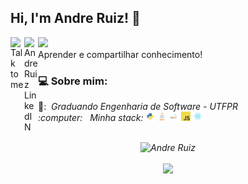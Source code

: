 
 
## Hi, I'm Andre Ruiz! 👋
<a href="https://discord.gg/keFwYktT">
  <img align="left" alt="Talk to me" width="22px" src="https://raw.githubusercontent.com/peterthehan/peterthehan/master/assets/discord.svg" />
</a>
<a href="https://www.linkedin.com/in/andrelucasruizlameida/">
  <img align="left" alt="Andre Ruiz LinkedIN" width="22px" src="https://raw.githubusercontent.com/peterthehan/peterthehan/master/assets/linkedin.svg" />
</a>

![](https://visitor-badge.glitch.me/badge?page_id=andreruizrt.andreruizrt)
<br/> Aprender e compartilhar conhecimento!

<h3 align="left"> 💻 Sobre mim:</h3>
 🏫:  &nbsp;<i>Graduando Engenharia de Software - UTFPR <i>
<!--  <br/> 🎮: &nbsp;<b>Gosto de jogar video game</b> -->
<!--  <br/> :star: &nbsp;  -->
 <br/> :computer: &nbsp; Minha stack: 
 <code><img height="15" src="https://raw.githubusercontent.com/github/explore/80688e429a7d4ef2fca1e82350fe8e3517d3494d/topics/python/python.png"></code>
  <code><img height="15" src="https://raw.githubusercontent.com/github/explore/80688e429a7d4ef2fca1e82350fe8e3517d3494d/topics/java/java.png"></code>
<code><img height="15" src="https://raw.githubusercontent.com/github/explore/80688e429a7d4ef2fca1e82350fe8e3517d3494d/topics/mysql/mysql.png"></code>
<code><img height="15" src="https://raw.githubusercontent.com/github/explore/80688e429a7d4ef2fca1e82350fe8e3517d3494d/topics/javascript/javascript.png"></code>
<code><img height="15" src="https://raw.githubusercontent.com/github/explore/80688e429a7d4ef2fca1e82350fe8e3517d3494d/topics/react/react.png"></code>
<!--  <br/> 💬  &nbsp; 
 <br/> :sunglasses: &nbsp;  -->
 <br/>
 <br/>

<div>
  <p align="center">
    <img src="https://github-readme-stats.vercel.app/api?username=andreruizrt&show_icons=true&theme=gotham" alt="Andre Ruiz" />
    <br/><br/>
    <img align="top"src="https://github-readme-stats.vercel.app/api/top-langs/?username=andreruizrt&layout=compact&hide=shell&theme=gotham"/>
</div>

